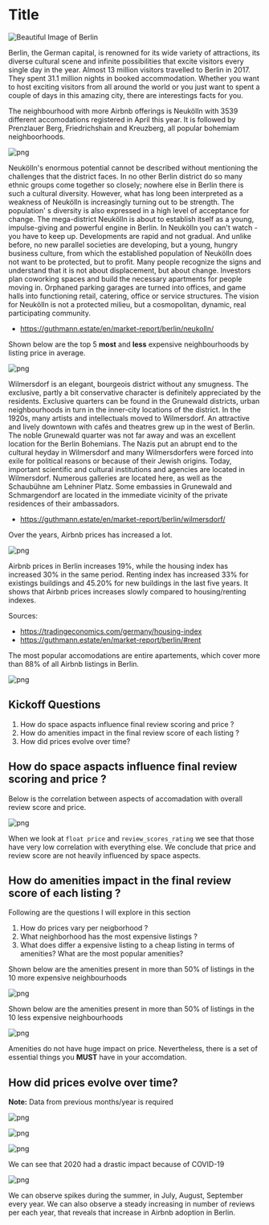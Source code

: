 # Title

![Beautiful Image of Berlin](images/Am_Brandenburger_Tor.01.jpg)

Berlin, the German capital, is renowned for its wide variety of attractions, its diverse cultural scene and infinite possibilities that excite visitors every single day in the year. Almost 13 million visitors travelled to Berlin in 2017. They spent 31.1 million nights in booked accommodation. Whether you want to host exciting visitors from all around the world or you just want to spent a couple of days in this amazing city, there are interestings facts for you.


The neighbourhood with more Airbnb offerings is Neukölln with 3539 different accomodations registered in April this year. It is followed by Prenzlauer Berg, Friedrichshain and Kreuzberg, all popular bohemiam neighboorhoods. 

![png](images/output_33_0.png)

Neukölln's enormous potential cannot be described without mentioning the challenges that the district faces. In no other Berlin district do so many ethnic groups come together so closely; nowhere else in Berlin there is such a cultural diversity. However, what has long been interpreted as a weakness of Neukölln is increasingly turning out to be strength. The population' s diversity is also expressed in a high level of acceptance for change. The mega-district Neukölln is about to establish itself as a young, impulse-giving and powerful engine in Berlin. In Neukölln you can't watch - you have to keep up. Developments are rapid and not gradual. And unlike before, no new parallel societies are developing, but a young, hungry business culture, from which the established population of Neukölln does not want to be protected, but to profit. Many people recognize the signs and understand that it is not about displacement, but about change. Investors plan coworking spaces and build the necessary apartments for people moving in. Orphaned parking garages are turned into offices, and game halls into functioning retail, catering, office or service structures. The vision for Neukölln is not a protected milieu, but a cosmopolitan, dynamic, real participating community.

* https://guthmann.estate/en/market-report/berlin/neukolln/


Shown below are the top 5 **most** and **less** expensive neighbourhoods by listing price in average.

![png](images/top_10_neigh.png)

Wilmersdorf is an elegant, bourgeois district without any smugness. The exclusive, partly a bit conservative character is definitely appreciated by the residents. Exclusive quarters can be found in the Grunewald districts, urban neighbourhoods in turn in the inner-city locations of the district. In the 1920s, many artists and intellectuals moved to Wilmersdorf. An attractive and lively downtown with cafés and theatres grew up in the west of Berlin. The noble Grunewald quarter was not far away and was an excellent location for the Berlin Bohemians. The Nazis put an abrupt end to the cultural heyday in Wilmersdorf and many Wilmersdorfers were forced into exile for political reasons or because of their Jewish origins. Today, important scientific and cultural institutions and agencies are located in Wilmersdorf. Numerous galleries are located here, as well as the Schaubühne am Lehniner Platz. Some embassies in Grunewald and Schmargendorf are located in the immediate vicinity of the private residences of their ambassadors.

* https://guthmann.estate/en/market-report/berlin/wilmersdorf/

Over the years, Airbnb prices has increased a lot. 

![png](images/output_22_0.png)

Airbnb prices in Berlin increases 19%, while the housing index has increased 30% in the same period. Renting index has increased 33% for existings buildings and 45.20% for new buildings in the last five years. It shows that Airbnb prices increases slowly compared to housing/renting indexes.

Sources: 
* https://tradingeconomics.com/germany/housing-index
* https://guthmann.estate/en/market-report/berlin/#rent

The most popular accomodations are entire apartements, which cover more than 88% of all Airbnb listings in Berlin.

![png](images/output_31_0.png)

## Kickoff Questions
1. How do space aspacts influence final review scoring and price ? 
2. How do amenities impact in the final review score of each listing ?  
3. How did prices evolve over time?



## How do space aspacts influence final review scoring and price ? 


Below is the correlation between aspects of accomadation with overall review score and price.



![png](images/output_7_0.png)


When we look at `float price` and `review_scores_rating` we see that those have very low correlation with everything else. We conclude that price and review score are not heavily influenced by space aspects.

## How do amenities impact in the final review score of each listing ?

Following are the questions I will explore in this section
1. How do prices vary per neigborhood ?
2. What neighborhood has the most expensive listings ?
3. What does differ a expensive listing to a cheap listing in terms of amenities? What are the most popular amenities?


Shown below are the amenities present in more than 50% of listings in the 10 more expensive neighbourhoods



![png](images/output_15_0.png)


Shown below are the amenities present in more than 50% of listings in the 10 less expensive neighbourhoods



![png](images/output_18_0.png)


Amenities do not have huge impact on price. Nevertheless, there is a set of essential things you **MUST** have in your accomdation.

## How did prices evolve over time?  

**Note:** Data from previous months/year is required



![png](images/output_29_0.png)



![png](images/output_39_0.png)


![png](images/output_42_0.png)


We can see that 2020 had a drastic impact because of COVID-19


![png](images/output_45_0.png)


We can observe spikes during the summer, in July, August, September every year. We can also observe a steady increasing in number of reviews per each year, that reveals that increase in Airbnb adoption in Berlin.
